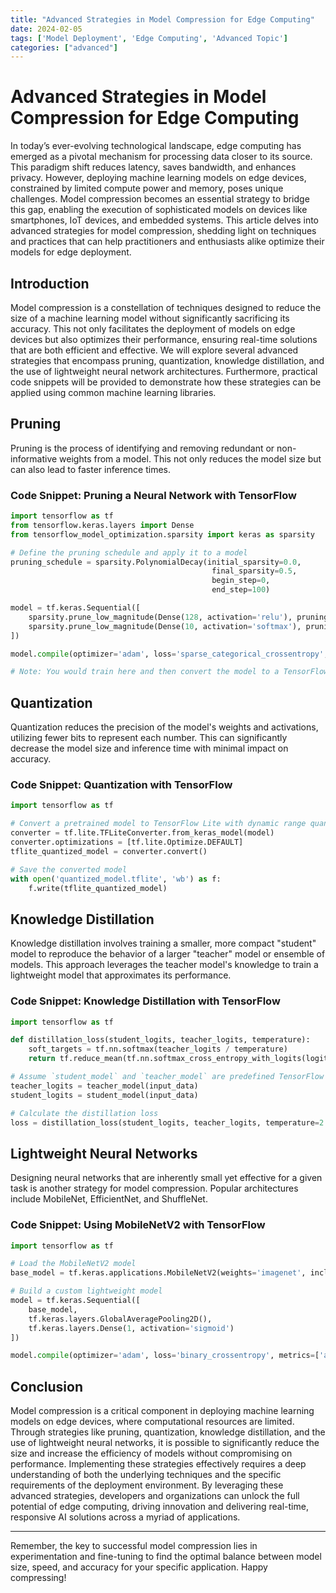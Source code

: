```yaml
---
title: "Advanced Strategies in Model Compression for Edge Computing"
date: 2024-02-05
tags: ['Model Deployment', 'Edge Computing', 'Advanced Topic']
categories: ["advanced"]
---
```



# Advanced Strategies in Model Compression for Edge Computing

In today’s ever-evolving technological landscape, edge computing has emerged as a pivotal mechanism for processing data closer to its source. This paradigm shift reduces latency, saves bandwidth, and enhances privacy. However, deploying machine learning models on edge devices, constrained by limited compute power and memory, poses unique challenges. Model compression becomes an essential strategy to bridge this gap, enabling the execution of sophisticated models on devices like smartphones, IoT devices, and embedded systems. This article delves into advanced strategies for model compression, shedding light on techniques and practices that can help practitioners and enthusiasts alike optimize their models for edge deployment.

## Introduction

Model compression is a constellation of techniques designed to reduce the size of a machine learning model without significantly sacrificing its accuracy. This not only facilitates the deployment of models on edge devices but also optimizes their performance, ensuring real-time solutions that are both efficient and effective. We will explore several advanced strategies that encompass pruning, quantization, knowledge distillation, and the use of lightweight neural network architectures. Furthermore, practical code snippets will be provided to demonstrate how these strategies can be applied using common machine learning libraries.

## Pruning

Pruning is the process of identifying and removing redundant or non-informative weights from a model. This not only reduces the model size but can also lead to faster inference times.

### Code Snippet: Pruning a Neural Network with TensorFlow

```python
import tensorflow as tf
from tensorflow.keras.layers import Dense
from tensorflow_model_optimization.sparsity import keras as sparsity

# Define the pruning schedule and apply it to a model
pruning_schedule = sparsity.PolynomialDecay(initial_sparsity=0.0,
                                             final_sparsity=0.5,
                                             begin_step=0,
                                             end_step=100)

model = tf.keras.Sequential([
    sparsity.prune_low_magnitude(Dense(128, activation='relu'), pruning_schedule=pruning_schedule),
    sparsity.prune_low_magnitude(Dense(10, activation='softmax'), pruning_schedule=pruning_schedule)
])

model.compile(optimizer='adam', loss='sparse_categorical_crossentropy', metrics=['accuracy'])

# Note: You would train here and then convert the model to a TensorFlow Lite format for deployment.
```

## Quantization

Quantization reduces the precision of the model's weights and activations, utilizing fewer bits to represent each number. This can significantly decrease the model size and inference time with minimal impact on accuracy.

### Code Snippet: Quantization with TensorFlow

```python
import tensorflow as tf

# Convert a pretrained model to TensorFlow Lite with dynamic range quantization
converter = tf.lite.TFLiteConverter.from_keras_model(model)
converter.optimizations = [tf.lite.Optimize.DEFAULT]
tflite_quantized_model = converter.convert()

# Save the converted model
with open('quantized_model.tflite', 'wb') as f:
    f.write(tflite_quantized_model)
```

## Knowledge Distillation

Knowledge distillation involves training a smaller, more compact "student" model to reproduce the behavior of a larger "teacher" model or ensemble of models. This approach leverages the teacher model's knowledge to train a lightweight model that approximates its performance.

### Code Snippet: Knowledge Distillation with TensorFlow

```python
import tensorflow as tf

def distillation_loss(student_logits, teacher_logits, temperature):
    soft_targets = tf.nn.softmax(teacher_logits / temperature)
    return tf.reduce_mean(tf.nn.softmax_cross_entropy_with_logits(logits=student_logits / temperature, labels=soft_targets))

# Assume `student_model` and `teacher_model` are predefined TensorFlow models
teacher_logits = teacher_model(input_data)
student_logits = student_model(input_data)

# Calculate the distillation loss
loss = distillation_loss(student_logits, teacher_logits, temperature=2.0)
```

## Lightweight Neural Networks

Designing neural networks that are inherently small yet effective for a given task is another strategy for model compression. Popular architectures include MobileNet, EfficientNet, and ShuffleNet.

### Code Snippet: Using MobileNetV2 with TensorFlow

```python
import tensorflow as tf

# Load the MobileNetV2 model
base_model = tf.keras.applications.MobileNetV2(weights='imagenet', include_top=False)

# Build a custom lightweight model
model = tf.keras.Sequential([
    base_model,
    tf.keras.layers.GlobalAveragePooling2D(),
    tf.keras.layers.Dense(1, activation='sigmoid')
])

model.compile(optimizer='adam', loss='binary_crossentropy', metrics=['accuracy'])
```

## Conclusion

Model compression is a critical component in deploying machine learning models on edge devices, where computational resources are limited. Through strategies like pruning, quantization, knowledge distillation, and the use of lightweight neural networks, it is possible to significantly reduce the size and increase the efficiency of models without compromising on performance. Implementing these strategies effectively requires a deep understanding of both the underlying techniques and the specific requirements of the deployment environment. By leveraging these advanced strategies, developers and organizations can unlock the full potential of edge computing, driving innovation and delivering real-time, responsive AI solutions across a myriad of applications.

---

Remember, the key to successful model compression lies in experimentation and fine-tuning to find the optimal balance between model size, speed, and accuracy for your specific application. Happy compressing!
